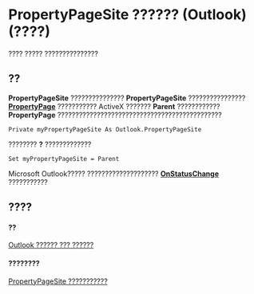 
# PropertyPageSite ?????? (Outlook)(????)

???? ????? ???????????????


## ??

 **PropertyPageSite** ??????????????? **PropertyPageSite** ???????????????? **[PropertyPage](22e561d5-603e-2cf3-e142-6173dd0d4c25.md)** ??????????? ActiveX ??????? **Parent** ???????????? **PropertyPage** ??????????????????????????????????????????????


```
Private myPropertyPageSite As Outlook.PropertyPageSite
```

???????? **?** ?????????????




```
Set myPropertyPageSite = Parent
```

Microsoft Outlook????? ????????????????????  **[OnStatusChange](d314f8fc-33f5-0a6f-22c0-e26548e21a4f.md)** ???????????


## ????


#### ??


[Outlook ?????? ??? ??????](73221b13-d8d8-99b8-3394-b95dbbfd5ddc.md)
#### ????????


[PropertyPageSite ???????????](http://msdn.microsoft.com/library/a234fd2e-e6b1-8822-7676-8b7df395fe7d%28Office.15%29.aspx)
